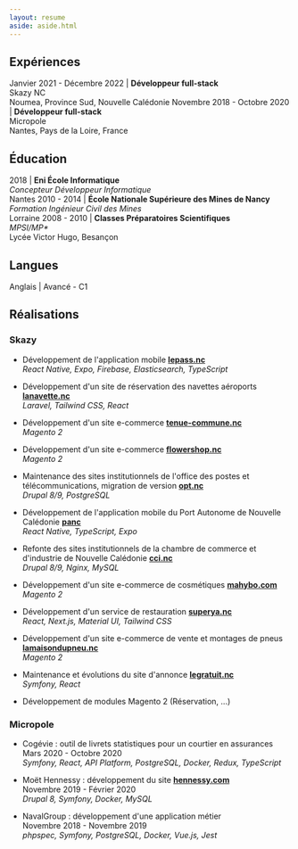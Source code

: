 ```yaml
---
layout: resume
aside: aside.html
---
```


## Expériences

Janvier 2021 - Décembre 2022 | **Développeur full-stack**<br>Skazy NC<br>Noumea, Province Sud, Nouvelle Calédonie
Novembre 2018 - Octobre 2020 | **Développeur full-stack**<br>Micropole<br>Nantes, Pays de la Loire, France

## Éducation

2018 | **Eni École Informatique**<br>*Concepteur Développeur Informatique*<br>Nantes
2010 - 2014 | **École Nationale Supérieure des Mines de Nancy**<br>*Formation Ingénieur Civil des Mines*<br>Lorraine
2008 - 2010 | **Classes Préparatoires Scientifiques**<br>*MPSI/MP\**<br>Lycée Victor Hugo, Besançon

## Langues 

Anglais | Avancé - C1

## Réalisations

### Skazy

- Développement de l'application mobile **[lepass.nc](https://play.google.com/store/apps/details?id=nc.lepass.app&hl=en_US&gl=US&pli=1)**\
 *React Native, Expo, Firebase, Elasticsearch, TypeScript*

- Développement d'un site de réservation des navettes aéroports **[lanavette.nc](https://arc-en-ciel.qual.skazy.cloud)**\
*Laravel, Tailwind CSS, React*

- Développement d'un site e-commerce **[tenue-commune.nc](https://tenue-commune.nc/)**\
*Magento 2*

- Développement d'un site e-commerce **[flowershop.nc](https://flowershop.qual.skazy.cloud/)**\
*Magento 2*

- Maintenance des sites institutionnels de l'office des postes et télécommunications, migration de version **[opt.nc](https://www.opt.nc/)**\
*Drupal 8/9, PostgreSQL*

- Développement de l'application mobile du Port Autonome de Nouvelle Calédonie **[panc](https://play.google.com/store/apps/details?id=nc.skazy.app.panc)**\
*React Native, TypeScript, Expo*

- Refonte des sites institutionnels de la chambre de commerce et d'industrie de Nouvelle Calédonie **[cci.nc](https://www.cci.nc)**\
*Drupal 8/9, Nginx, MySQL*

- Développement d'un site e-commerce de cosmétiques **[mahybo.com](https://mahybo.com)**\
*Magento 2*

- Développement d'un service de restauration **[superya.nc](https://superya.nc)**\
*React, Next.js, Material UI, Tailwind CSS*

- Développement d'un site e-commerce de vente et montages de pneus **[lamaisondupneu.nc](https://la-maison-du-pneu.qual.skazy.cloud/)**\
*Magento 2*

- Maintenance et évolutions du site d'annonce **[legratuit.nc](https://legratuit.nc/)**\
*Symfony, React*

- Développement de modules Magento 2 (Réservation, ...)

### Micropole

- Cogévie : outil de livrets statistiques pour un courtier en assurances\
Mars 2020 - Octobre 2020\
*Symfony, React, API Platform, PostgreSQL, Docker, Redux, TypeScript*

- Moët Hennessy : développement du site **[hennessy.com](https://www.hennessy.com)**\
Novembre 2019 - Février 2020\
*Drupal 8, Symfony, Docker, MySQL*

- NavalGroup : développement d'une application métier\
Novembre 2018 - Novembre 2019\
*phpspec, Symfony, PostgreSQL, Docker, Vue.js, Jest*
